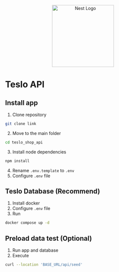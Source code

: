 <p align="center">
  <a href="http://nestjs.com/" target="blank"><img src="https://nestjs.com/img/logo-small.svg" width="200" alt="Nest Logo" /></a>
</p>

[circleci-image]: https://img.shields.io/circleci/build/github/nestjs/nest/master?token=abc123def456
[circleci-url]: https://circleci.com/gh/nestjs/nest

# Teslo API

## Install app

1. Clone repository

```bash
git clone link
```

2. Move to the main folder

```bash
cd teslo_shop_api
```

3. Install node dependencies

```bash
npm install
```

4. Rename `.env.template` to `.env`
5. Configure `.env` file

## Teslo Database (Recommend)

1. Install docker
2. Configure `.env` file
3. Run

```bash
docker compose up -d
```

## Preload data test (Optional)

1. Run app and database
2. Execute

```bash
curl --location 'BASE_URL/api/seed'
```
